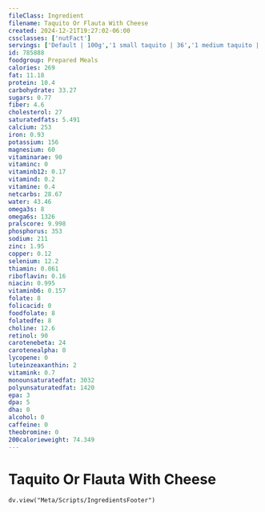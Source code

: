 ```yaml
---
fileClass: Ingredient
filename: Taquito Or Flauta With Cheese
created: 2024-12-21T19:27:02-06:00
cssclasses: ['nutFact']
servings: ['Default | 100g','1 small taquito | 36','1 medium taquito | 72','1 large taquito | 130','1 flauta, any size | 72','1 cup | 122']
id: 785888
foodgroup: Prepared Meals
calories: 269
fat: 11.18
protein: 10.4
carbohydrate: 33.27
sugars: 0.77
fiber: 4.6
cholesterol: 27
saturatedfats: 5.491
calcium: 253
iron: 0.93
potassium: 156
magnesium: 60
vitaminarae: 90
vitaminc: 0
vitaminb12: 0.17
vitamind: 0.2
vitamine: 0.4
netcarbs: 28.67
water: 43.46
omega3s: 8
omega6s: 1326
pralscore: 9.998
phosphorus: 353
sodium: 211
zinc: 1.95
copper: 0.12
selenium: 12.2
thiamin: 0.061
riboflavin: 0.16
niacin: 0.995
vitaminb6: 0.157
folate: 8
folicacid: 0
foodfolate: 8
folatedfe: 8
choline: 12.6
retinol: 90
carotenebeta: 24
carotenealpha: 0
lycopene: 0
luteinzeaxanthin: 2
vitamink: 0.7
monounsaturatedfat: 3032
polyunsaturatedfat: 1420
epa: 3
dpa: 5
dha: 0
alcohol: 0
caffeine: 0
theobromine: 0
200calorieweight: 74.349
---
```


# Taquito Or Flauta With Cheese

```dataviewjs
dv.view("Meta/Scripts/IngredientsFooter")
```